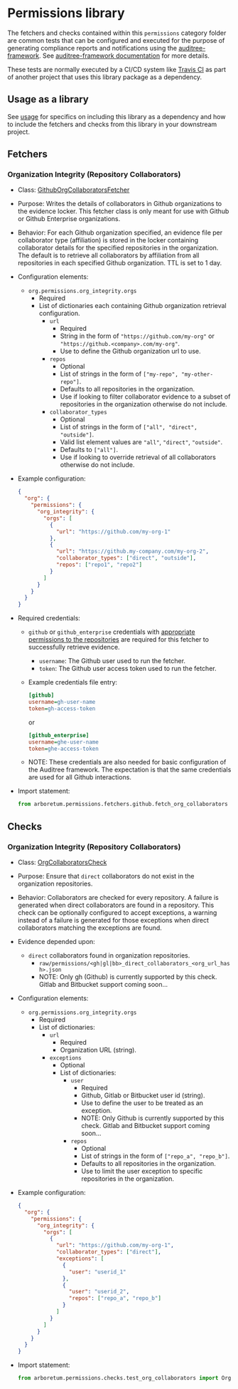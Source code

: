 # Permissions library

The fetchers and checks contained within this `permissions` category folder are
common tests that can be configured and executed for the purpose of generating
compliance reports and notifications using the [auditree-framework][].
See [auditree-framework documentation][] for more details.

These tests are normally executed by a CI/CD system like
[Travis CI](https://travis-ci.com/) as part of another project that uses this
library package as a dependency.

## Usage as a library

See [usage][] for specifics on including this library as a dependency and
how to include the fetchers and checks from this library in your downstream project.

## Fetchers

### Organization Integrity (Repository Collaborators)

* Class: [GithubOrgCollaboratorsFetcher][gh-org-fetcher]
* Purpose: Writes the details of collaborators in Github organizations to the evidence locker. This fetcher class is only meant for use with Github or Github Enterprise organizations.
* Behavior: For each Github organization specified, an evidence file per collaborator type (affiliation) is stored in
the locker containing collaborator details for the specified repositories in the organization. The default is to
retrieve all collaborators by affiliation from all repositories in each specified Github organization.  TTL is set to 1
day.
* Configuration elements:
  * `org.permissions.org_integrity.orgs`
     * Required
     * List of dictionaries each containing Github organization retrieval configuration.
        * `url`
           * Required
           * String in the form of `"https://github.com/my-org"` or `"https://github.<company>.com/my-org"`.
           * Use to define the Github organization url to use.
        * `repos`
           * Optional
           * List of strings in the form of `["my-repo", "my-other-repo"]`.
           * Defaults to all repositories in the organization.
           * Use if looking to filter collaborator evidence to a subset of repositories in the organization otherwise do not include.
        * `collaborator_types`
           * Optional
           * List of strings in the form of `["all", "direct", "outside"]`.
           * Valid list element values are `"all"`, `"direct"`, `"outside"`.
           * Defaults to `["all"]`.
           * Use if looking to override retrieval of all collaborators otherwise do not include.
* Example configuration:

  ```json
  {
    "org": {
      "permissions": {
        "org_integrity": {
          "orgs": [
            {
              "url": "https://github.com/my-org-1"
            },
            {
              "url": "https://github.my-company.com/my-org-2",
              "collaborator_types": ["direct", "outside"],
              "repos": ["repo1", "repo2"]
            }
          ]
        }
      }
    }
  }
  ```

* Required credentials:
  * `github` or `github_enterprise` credentials with [appropriate permissions to the repositories][repository-permissions] are required for this fetcher to successfully retrieve evidence.
     * `username`: The Github user used to run the fetcher.
     * `token`: The Github user access token used to run the fetcher.
  * Example credentials file entry:

     ```ini
     [github]
     username=gh-user-name
     token=gh-access-token
     ```

     or

     ```ini
     [github_enterprise]
     username=ghe-user-name
     token=ghe-access-token
     ```

  * NOTE: These credentials are also needed for basic configuration of the
  Auditree framework. The expectation is that the same credentials are used for all Github interactions.

* Import statement:

  ```python
  from arboretum.permissions.fetchers.github.fetch_org_collaborators import GithubOrgCollaboratorsFetcher
  ```

## Checks

### Organization Integrity (Repository Collaborators)

* Class: [OrgCollaboratorsCheck][org-collaborators-check]
* Purpose: Ensure that `direct` collaborators do not exist in the organization repositories.
* Behavior: Collaborators are checked for every repository.
A failure is generated when direct collaborators are found in a repository. This check can be optionally
configured to accept exceptions, a warning instead of a failure is generated for those exceptions when
direct collaborators matching the exceptions are found.
* Evidence depended upon:
    * `direct` collaborators found in organization repositories.
      * `raw/permissions/<gh|gl|bb>_direct_collaborators_<org_url_hash>.json`
      * NOTE: Only gh (Github) is currently supported by this check. Gitlab and Bitbucket support coming soon...
* Configuration elements:
  * `org.permissions.org_integrity.orgs`
     * Required
     * List of dictionaries:
        * `url`
           * Required
           * Organization URL (string).
        * `exceptions`
           * Optional
           * List of dictionaries:
             * `user`
                * Required
                * Github, Gitlab or Bitbucket user id (string). 
                * Use to define the user to be treated as an exception.
                * NOTE: Only Github is currently supported by this check. Gitlab and Bitbucket support coming soon...
             * `repos`
                * Optional
                * List of strings in the form of `["repo_a", "repo_b"]`.
                * Defaults to all repositories in the organization.
                * Use to limit the user exception to specific repositories in the organization.
* Example configuration:

  ```json
  {
    "org": {
      "permissions": {
        "org_integrity": {
          "orgs": [
            {
              "url": "https://github.com/my-org-1",
              "collaborator_types": ["direct"],
              "exceptions": [
                {
                  "user": "userid_1"
                },
                {
                  "user": "userid_2",
                  "repos": ["repo_a", "repo_b"]
                }
              ]
            }
          ]
        }
      }
    }
  }
  ```
* Import statement:
   ```python
   from arboretum.permissions.checks.test_org_collaborators import OrgCollaboratorsCheck
   ```

[auditree-framework]: https://github.com/ComplianceAsCode/auditree-framework
[auditree-framework documentation]: https://complianceascode.github.io/auditree-framework/
[usage]: https://github.com/ComplianceAsCode/auditree-arboretum#usage
[gh-org-fetcher]: https://github.com/ComplianceAsCode/auditree-arboretum/blob/main/arboretum/permissions/fetchers/github/fetch_org_collaborators.py
[repository-permissions]: https://docs.github.com/en/free-pro-team@latest/github/setting-up-and-managing-organizations-and-teams/repository-permission-levels-for-an-organization
[org-collaborators-check]: https://github.com/ComplianceAsCode/auditree-arboretum/blob/main/arboretum/permissions/checks/test_org_collaborators.py
